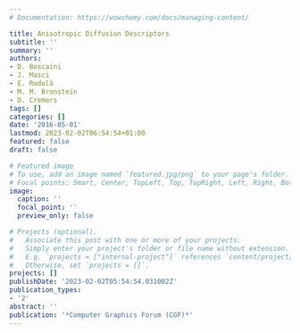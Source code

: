 ```yaml
---
# Documentation: https://wowchemy.com/docs/managing-content/

title: Anisotropic Diffusion Descriptors
subtitle: ''
summary: ''
authors:
- D. Boscaini
- J. Masci
- E. Rodolà
- M. M. Bronstein
- D. Cremers
tags: []
categories: []
date: '2016-05-01'
lastmod: 2023-02-02T06:54:54+01:00
featured: false
draft: false

# Featured image
# To use, add an image named `featured.jpg/png` to your page's folder.
# Focal points: Smart, Center, TopLeft, Top, TopRight, Left, Right, BottomLeft, Bottom, BottomRight.
image:
  caption: ''
  focal_point: ''
  preview_only: false

# Projects (optional).
#   Associate this post with one or more of your projects.
#   Simply enter your project's folder or file name without extension.
#   E.g. `projects = ["internal-project"]` references `content/project/deep-learning/index.md`.
#   Otherwise, set `projects = []`.
projects: []
publishDate: '2023-02-02T05:54:54.031002Z'
publication_types:
- '2'
abstract: ''
publication: '*Computer Graphics Forum (CGF)*'
---
```

